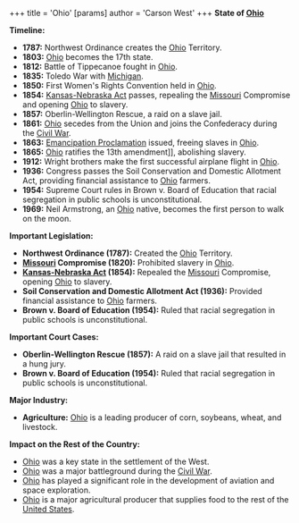 +++
 title = 'Ohio'
[params]
	author = 'Carson West'
+++
**State of [Ohio](./../ohio/)**

**Timeline:**

* **1787:** Northwest Ordinance creates the [Ohio](./../ohio/) Territory.
* **1803:** [Ohio](./../ohio/) becomes the 17th state.
* **1812:** Battle of Tippecanoe fought in [Ohio](./../ohio/).
* **1835:** Toledo War with [Michigan](./../michigan/).
* **1850:** First Women's Rights Convention held in [Ohio](./../ohio/).
* **1854:** [Kansas-Nebraska Act](./../kansas-nebraska-act/) passes, repealing the [Missouri](./../missouri/) Compromise and opening [Ohio](./../ohio/) to slavery.
* **1857:** Oberlin-Wellington Rescue, a raid on a slave jail.
* **1861:** [Ohio](./../ohio/) secedes from the Union and joins the Confederacy during the [Civil War](./../civil-war/).
* **1863:** [Emancipation Proclamation](./../emancipation-proclamation/) issued, freeing slaves in [Ohio](./../ohio/).
* **1865:** [Ohio](./../ohio/) ratifies the 13th amendment]], abolishing slavery.
* **1912:** Wright brothers make the first successful airplane flight in [Ohio](./../ohio/).
* **1936:** Congress passes the Soil Conservation and Domestic Allotment Act, providing financial assistance to [Ohio](./../ohio/) farmers.
* **1954:** Supreme Court rules in Brown v. Board of Education that racial segregation in public schools is unconstitutional.
* **1969:** Neil Armstrong, an [Ohio](./../ohio/) native, becomes the first person to walk on the moon.

**Important Legislation:**

* **Northwest Ordinance (1787):** Created the [Ohio](./../ohio/) Territory.
* **[Missouri](./../missouri/) Compromise (1820):** Prohibited slavery in [Ohio](./../ohio/).
* **[Kansas-Nebraska Act](./../kansas-nebraska-act/) (1854):** Repealed the [Missouri](./../missouri/) Compromise, opening [Ohio](./../ohio/) to slavery.
* **Soil Conservation and Domestic Allotment Act (1936):** Provided financial assistance to [Ohio](./../ohio/) farmers.
* **Brown v. Board of Education (1954):** Ruled that racial segregation in public schools is unconstitutional.

**Important Court Cases:**

* **Oberlin-Wellington Rescue (1857):** A raid on a slave jail that resulted in a hung jury.
* **Brown v. Board of Education (1954):** Ruled that racial segregation in public schools is unconstitutional.

**Major Industry:**

* **Agriculture:** [Ohio](./../ohio/) is a leading producer of corn, soybeans, wheat, and livestock.

**Impact on the Rest of the Country:**

* [Ohio](./../ohio/) was a key state in the settlement of the West.
* [Ohio](./../ohio/) was a major battleground during the [Civil War](./../civil-war/).
* [Ohio](./../ohio/) has played a significant role in the development of aviation and space exploration.
* [Ohio](./../ohio/) is a major agricultural producer that supplies food to the rest of the [United States](./../united-states/).